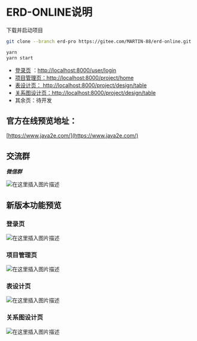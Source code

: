 # ERD-ONLINE说明
下载并启动项目

```bash
git clone --branch erd-pro https://gitee.com/MARTIN-88/erd-online.git
```

```bash
yarn 
yarn start
```

- [登录页](http://localhost:8000/user/login) ：[http://localhost:8000/user/login](http://localhost:8000/user/login)
- [项目管理页：http://localhost:8000/project/home](http://localhost:8000/project/home)
- [表设计页： http://localhost:8000/project/design/table](http://localhost:8000/project/design/table)
- [关系图设计页：http://localhost:8000/project/design/table](http://localhost:8000/project/design/table)
- 其余页：待开发

## 官方在线预览地址：
[https://www.java2e.com/](https://www.java2e.com/)

## 交流群
***微信群***

![在这里插入图片描述](https://img-blog.csdnimg.cn/20210223101704475.png?x-oss-process=image/watermark,type_ZmFuZ3poZW5naGVpdGk,shadow_10,text_aHR0cHM6Ly9ibG9nLmNzZG4ubmV0L3FxXzMwMDU0OTYx,size_16,color_FFFFFF,t_70#pic_center)



## 新版本功能预览
### 登录页
![在这里插入图片描述](https://img-blog.csdnimg.cn/71bea6e60ff74b0b9f800a726dbe4812.png?x-oss-process=image/watermark,type_ZmFuZ3poZW5naGVpdGk,shadow_10,text_aHR0cHM6Ly9ibG9nLmNzZG4ubmV0L3FxXzMwMDU0OTYx,size_16,color_FFFFFF,t_70)
### 项目管理页
![在这里插入图片描述](https://img-blog.csdnimg.cn/4491f8d5a2ba4efea2f1f4485cf682f5.png?x-oss-process=image/watermark,type_ZmFuZ3poZW5naGVpdGk,shadow_10,text_aHR0cHM6Ly9ibG9nLmNzZG4ubmV0L3FxXzMwMDU0OTYx,size_16,color_FFFFFF,t_70)
### 表设计页
![在这里插入图片描述](https://img-blog.csdnimg.cn/13fd21defe2b41819238e3800caa013f.png?x-oss-process=image/watermark,type_ZmFuZ3poZW5naGVpdGk,shadow_10,text_aHR0cHM6Ly9ibG9nLmNzZG4ubmV0L3FxXzMwMDU0OTYx,size_16,color_FFFFFF,t_70)
### 关系图设计页
![在这里插入图片描述](https://img-blog.csdnimg.cn/570ac4cff3aa4640aa14183257a19f9a.png?x-oss-process=image/watermark,type_ZmFuZ3poZW5naGVpdGk,shadow_10,text_aHR0cHM6Ly9ibG9nLmNzZG4ubmV0L3FxXzMwMDU0OTYx,size_16,color_FFFFFF,t_70)
